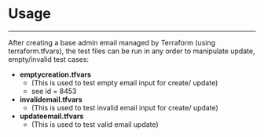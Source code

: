 # Usage
---

After creating a base admin email managed by Terraform (using terraform.tfvars), the test files can be run in any order to manipulate update, empty/invalid test cases:

* **emptycreation.tfvars**
  * (This is used to test empty email input for create/ update)
  * see id = 8453
* **invalidemail.tfvars**
  * (This is used to test invalid email input for create/ update)
* **updateemail.tfvars**
  * (This is used to test valid email update)
